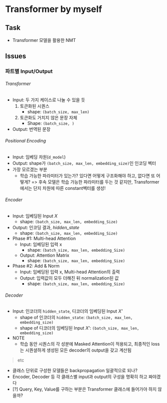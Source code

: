 # Transformer by myself

## Task
- Transformer 모델을 활용한 NMT

## Issues
### 파트별 Input/Output
###### Transformer

- Input: 두 가지 케이스로 나눌 수 있을 듯
    1. 토큰화된 시퀀스
        - shape: `(batch_size, max_len)`
    2. 토큰화도 거치지 않은 문장 자체
        - Shape: `(batch_size, )`
- Output: 번역된 문장

###### Positional Encoding

- Input: 임베딩 차원(`d_model`)
- Output: shape가 `(batch_size, max_len, embedding_size)`인 인코딩 벡터
- 가장 모르겠는 부분
    - 학습 가능한 파라미터가 있는가? 있다면 어떻게 구조화해야 하고, 없다면 또 어떻게?
      => 후속 모델은 학습 가능한 파라미터를 두는 것 같지만, Transformer에서는 단지 차원에 따른 constant벡터를 생성!

###### Encoder

- Input: 임베딩된 Input *X*
    - shape: `(batch_size, max_len, embedding_Size)`
- Output: 인코딩 결과, *hidden_state*
    - shape: `(batch_size, max_len, embedding_Size)`
- Phase #1: Multi-head Attention
    - Input: 임베딩된 입력 x
        - shape: `(batch_size, max_len, embedding_Size)`
    - Output: Attention Matrix
        - shape: `(batch_size, max_len, embedding_Size)`
- Phase #2: Add & Norm
    - Input: 임베딩된 입력 x, Multi-head Attention의 출력
    - Output: 입력값이 모두 더해진 뒤 normalization된 값
        - shape: `(batch_size, max_len, embedding_Size)`

###### Decoder

- Input: 인코더의 `hidden_state`, 디코더의 임베딩된 Input *X'*
  - shape of 인코더의 `hidden_state`: `(batch_size, max_len, embedding_size)`
  - shape of 디코더의 임베딩된 Input *X'*: `(batch_size, max_len, embedding_size)`
- NOTE
  - 학습 동안 시퀀스의 각 성분에 Masked Attention이 적용되고, 최종적인  loss는 시퀀셜하게 생성된 모든 decoder의 output을 갖고 계산됨


> etc
- 클래스 단위로 구성한 모델들은 backpropagation 일괄적으로 되나?
- Encoder, Decoder 등 각 클래스별 input과 output의 구성을 명확히 하고 짜야겠다
- [?] Query, Key, Value를 구하는 부분은 Transformer 클래스에 들어가야 하지 않을까?

